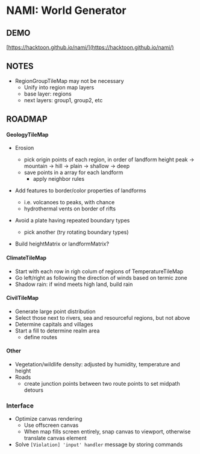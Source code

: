 # NAMI: World Generator

## DEMO

[https://hacktoon.github.io/nami/](https://hacktoon.github.io/nami/)

## NOTES
- RegionGroupTileMap may not be necessary
  - Unify into region map layers
  - base layer: regions
  - next layers: group1, group2, etc

## ROADMAP
#### GeologyTileMap
- Erosion
  - pick origin points of each region, in order of landform height
    peak -> mountain -> hill -> plain -> shallow -> deep
  - save points in a array for each landform
    - apply neighbor rules

- Add features to border/color properties of landforms
  - i.e. volcanoes to peaks, with chance
  - hydrothermal vents on border of rifts

- Avoid a plate having repeated boundary types
  - pick another (try rotating boundary types)
- Build heightMatrix or landformMatrix?


#### ClimateTileMap
- Start with each row in righ colum of regions of TemperatureTileMap
- Go left/right as following the direction of winds based on termic zone
- Shadow rain: if wind meets high land, build rain

#### CivilTileMap
- Generate large point distribution
- Select those next to rivers, sea and resourceful regions, but not above
- Determine capitals and villages
- Start a fill to determine realm area
  - define routes

#### Other
- Vegetation/wildlife density: adjusted by humidity, temperature and height
- Roads
  - create junction points between two route points to set midpath detours

### Interface
- Optimize canvas rendering
  - Use offscreen canvas
  - When map fills screen entirely, snap canvas to viewport,
    otherwise translate canvas element
- Solve `[Violation] 'input' handler` message by storing commands